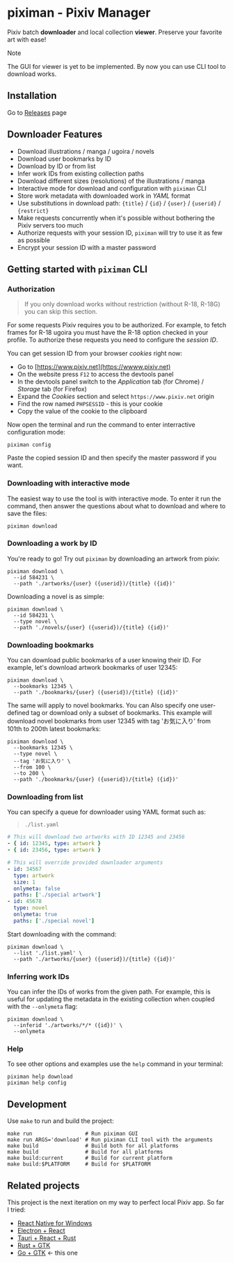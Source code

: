 # piximan - Pixiv Manager

Pixiv batch **downloader** and local collection **viewer**. Preserve your favorite art with ease!

> [!NOTE]
> The GUI for viewer is yet to be implemented. By now you can use CLI tool to download works.

## Installation

Go to [Releases](https://github.com/fekoneko/piximan/releases) page

## Downloader Features

- Download illustrations / manga / ugoira / novels
- Download user bookmarks by ID
- Download by ID or from list
- Infer work IDs from existing collection paths
- Download different sizes (resolutions) of the illustrations / manga
- Interactive mode for download and configuration with `piximan` CLI
- Store work metadata with downloaded work in _YAML_ format
- Use substitutions in download path: `{title}` / `{id}` / `{user}` / `{userid}` / `{restrict}`
- Make requests concurrently when it's possible without bothering the Pixiv servers too much
- Authorize requests with your session ID, `piximan` will try to use it as few as possible
- Encrypt your session ID with a master password

## Getting started with `piximan` CLI

### Authorization

> If you only download works without restriction (without R-18, R-18G) you can skip this section.

For some requests Pixiv requires you to be authorized. For example, to fetch frames for R-18 ugoira
you must have the R-18 option checked in your profile. To authorize these requests you need to
configure the _session ID_.

You can get session ID from your browser _cookies_ right now:

- Go to [https://www.pixiv.net](https://wwww.pixiv.net)
- On the website press `F12` to access the devtools panel
- In the devtools panel switch to the _Application_ tab (for Chrome) / _Storage_ tab (for Firefox)
- Expand the _Cookies_ section and select `https://www.pixiv.net` origin
- Find the row named `PHPSESSID` - this is your cookie
- Copy the value of the cookie to the clipboard

Now open the terminal and run the command to enter interractive configuration mode:

```shell
piximan config
```

Paste the copied session ID and then specify the master password if you want.

### Downloading with interactive mode

The easiest way to use the tool is with interactive mode. To enter it run the command,
then answer the questions about what to download and where to save the files:

```shell
piximan download
```

### Downloading a work by ID

You're ready to go! Try out `piximan` by downloading an artwork from pixiv:

```shell
piximan download \
  --id 584231 \
  --path './artworks/{user} ({userid})/{title} ({id})'
```

Downloading a novel is as simple:

```shell
piximan download \
  --id 584231 \
  --type novel \
  --path './novels/{user} ({userid})/{title} ({id})'
```

### Downloading bookmarks

You can download public bookmarks of a user knowing their ID.
For example, let's download artwork bookmarks of user 12345:

```shell
piximan download \
  --bookmarks 12345 \
  --path './bookmarks/{user} ({userid})/{title} ({id})'
```

The same will apply to novel bookmarks. You can Also specify one user-defined tag or
download only a subset of bookmarks. This example will download novel bookmarks
from user 12345 with tag 'お気に入り' from 101th to 200th latest bookmarks:

```shell
piximan download \
  --bookmarks 12345 \
  --type novel \
  --tag 'お気に入り' \
  --from 100 \
  --to 200 \
  --path './bookmarks/{user} ({userid})/{title} ({id})'
```

### Downloading from list

You can specify a queue for downloader using YAML format such as:

> `./list.yaml`

```yaml
# This will download two artworks with ID 12345 and 23456
- { id: 12345, type: artwork }
- { id: 23456, type: artwork }

# This will override provided downloader arguments
- id: 34567
  type: artwork
  size: 1
  onlymeta: false
  paths: ['./special artwork']
- id: 45678
  type: novel
  onlymeta: true
  paths: ['./special novel']
```

Start downloading with the command:

```shell
piximan download \
  --list './list.yaml' \
  --path './artworks/{user} ({userid})/{title} ({id})'
```

### Inferring work IDs

You can infer the IDs of works from the given path. For example, this is useful for updating
the metadata in the existing collection when coupled with the `--onlymeta` flag:

```shell
piximan download \
  --inferid './artworks/*/* ({id})' \
  --onlymeta
```

### Help

To see other options and examples use the `help` command in your terminal:

```shell
piximan help download
piximan help config
```

## Development

Use `make` to run and build the project:

```shell
make run                 # Run piximan GUI
make run ARGS='download' # Run piximan CLI tool with the arguments
make build               # Build both for all platforms
make build               # Build for all platforms
make build:current       # Build for current platform
make build:$PLATFORM     # Build for $PLATFORM
```

## Related projects

This project is the next iteration on my way to perfect local Pixiv app. So far I tried:

- [React Native for Windows](https://github.com/fekoneko/pixiv-powerful-viewer-legacy)
- [Electron + React](https://github.com/fekoneko/pixiv-powerful-viewer/tree/v1.0.0-alpha.2)
- [Tauri + React + Rust](https://github.com/fekoneko/pixiv-powerful-viewer)
- [Rust + GTK](https://github.com/fekoneko/pixiv-powerful-viewer-gtk)
- [Go + GTK](https://github.com/fekoneko/piximan) <- this one
